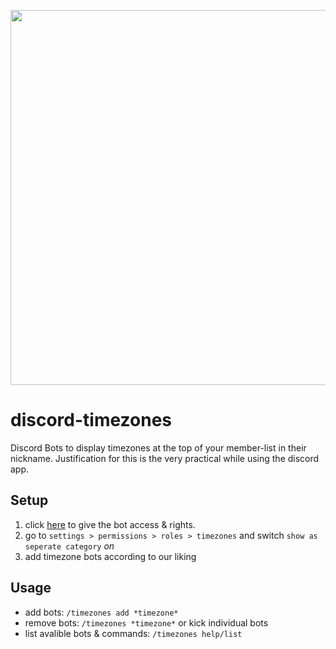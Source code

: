 <p align="center">
<img width="600" src="[https://www.google.com/url?sa=i&url=https%3A%2F%2Fknowyourmeme.com%2Fphotos%2F1499151-me-and-the-boys&psig=AOvVaw3OFvVyXZYV67C8PIz2dNJM&ust=1695861308831000&source=images&cd=vfe&opi=89978449&ved=0CBAQjRxqFwoTCPCk0ejFyYEDFQAAAAAdAAAAABAR](https://i.kym-cdn.com/photos/images/original/001/499/151/a17.png)">


# discord-timezones

Discord Bots to display timezones at the top of your member-list in their nickname.
Justification for this is the very practical while using the discord app.

## Setup

1. click [here](https://theuselessweb.com/) to give the bot access & rights.
2. go to `settings > permissions > roles > timezones` and switch `show as seperate category` *on*
3. add timezone bots according to our liking

## Usage

- add bots: `/timezones add *timezone*`
- remove bots: `/timezones *timezone*` or kick individual bots
- list avalible bots & commands: `/timezones help/list`
